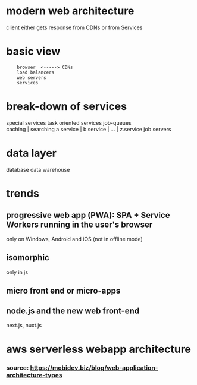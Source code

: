 # modern web architecture

client either gets response from CDNs or from Services

# basic view

        browser  <-----> CDNs
        load balancers
        web servers
        services

# break-down of services

special services                task oriented services                          job-queues               
caching | searching             a.service | b.service | ... | z.service         job servers


# data layer

database
data warehouse


# trends
## progressive web app (PWA): SPA + Service Workers running in the user's browser
only on Windows, Android and iOS (not in offline mode)

## isomorphic
only in js

## micro front end or micro-apps


## node.js and the new web front-end
next.js, nuxt.js


# aws serverless webapp architecture

### source: https://mobidev.biz/blog/web-application-architecture-types



